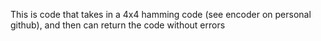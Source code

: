 This is code that takes in a 4x4 hamming code (see encoder on personal github), and then can return the code without errors
